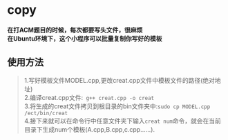 # copy
**在打ACM题目的时候，每次都要写头文件，很麻烦**<br>
**在Ubuntu环境下，这个小程序可以批量复制你写好的模板**

## 使用方法
>1.写好模板文件MODEL.cpp,更改creat.cpp文件中模板文件的路径(绝对地址) <br>2.编译creat.cpp文件:` g++ creat.cpp -o creat`<br>3.将生成的creat文件拷贝到根目录的bin文件夹中:`sudo cp MODEL.cpp /ect/bin/creat`<br>4.接下来就可以在命令行中任意文件夹下输入`creat num`命令，就会在当前目录下生成num个模板(A.cpp,B.cpp,c.cpp......).
